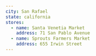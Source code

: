 ```yaml
---
city: San Rafael
state: california
stores:
  - name: Santa Venetia Market
    address: 71 San Pablo Avenue
  - name: Sprouts Farmers Market
    address: 655 Irwin Street
---
```

